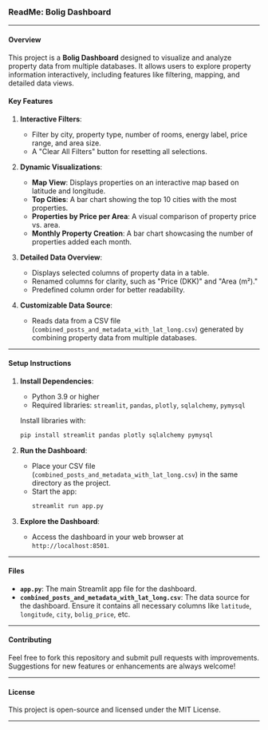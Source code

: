### ReadMe: Bolig Dashboard

---

#### **Overview**
This project is a **Bolig Dashboard** designed to visualize and analyze property data from multiple databases. It allows users to explore property information interactively, including features like filtering, mapping, and detailed data views.

#### **Key Features**
1. **Interactive Filters**:
   - Filter by city, property type, number of rooms, energy label, price range, and area size.
   - A "Clear All Filters" button for resetting all selections.

2. **Dynamic Visualizations**:
   - **Map View**: Displays properties on an interactive map based on latitude and longitude.
   - **Top Cities**: A bar chart showing the top 10 cities with the most properties.
   - **Properties by Price per Area**: A visual comparison of property price vs. area.
   - **Monthly Property Creation**: A bar chart showcasing the number of properties added each month.

3. **Detailed Data Overview**:
   - Displays selected columns of property data in a table.
   - Renamed columns for clarity, such as "Price (DKK)" and "Area (m²)."
   - Predefined column order for better readability.

4. **Customizable Data Source**:
   - Reads data from a CSV file (`combined_posts_and_metadata_with_lat_long.csv`) generated by combining property data from multiple databases.

---

#### **Setup Instructions**
1. **Install Dependencies**:
   - Python 3.9 or higher
   - Required libraries: `streamlit`, `pandas`, `plotly`, `sqlalchemy`, `pymysql`

   Install libraries with:
   ```bash
   pip install streamlit pandas plotly sqlalchemy pymysql
   ```

2. **Run the Dashboard**:
   - Place your CSV file (`combined_posts_and_metadata_with_lat_long.csv`) in the same directory as the project.
   - Start the app:
     ```bash
     streamlit run app.py
     ```

3. **Explore the Dashboard**:
   - Access the dashboard in your web browser at `http://localhost:8501`.

---

#### **Files**
- **`app.py`**: The main Streamlit app file for the dashboard.
- **`combined_posts_and_metadata_with_lat_long.csv`**: The data source for the dashboard. Ensure it contains all necessary columns like `latitude`, `longitude`, `city`, `bolig_price`, etc.

---

#### **Contributing**
Feel free to fork this repository and submit pull requests with improvements. Suggestions for new features or enhancements are always welcome!

---

#### **License**
This project is open-source and licensed under the MIT License.

--- 
 

